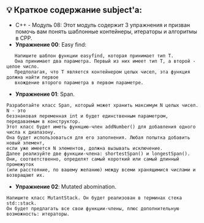 ## 💡 Краткое содержание subject'а:

- C++ - Модуль 08: Этот модуль содержит 3 упражнения и призван помочь вам понять шаблонные контейнеры, итераторы и алгоритмы в CPP.
- **Упражнение 00**: Easy find:
 ```
	Напишите шаблон функции easyfind, которая принимает тип T.
	Она принимает два параметра. Первый из них имеет тип T, а второй - целое число.
	Предполагая, что T является контейнером целых чисел, эта функция должна найти первое
	вхождение второго параметра в первом параметре.
```
- **Упражнение 01**: Span.
 ```
 Разработайте класс Span, который может хранить максимум N целых чисел. N - это
 беззнаковая переменная int и будет единственным параметром, передаваемым в конструктор.
 Этот класс будет иметь функцию-член addNumber() для добавления одного числа к диапазону.
 Она будет использоваться для его заполнения. Любая попытка добавить новый элемент,
 если уже имеется N элементов, должна вызывать исключение.
Далее реализуйте две функции-члена: shortestSpan() и longestSpan().
Они, соответственно, определят самый короткий или самый длинный промежуток
(или расстояние, по вашему желанию) между всеми хранящимися числами и возвращают их.
```
 - **Упражнение 02**: Mutated abomination.
 ```
 Напишите класс MutantStack. Он будет реализован в терминах стека std::stack.
Он будет предлагать все свои функции-члены, плюс дополнительную возможность: итераторы.
 ```

